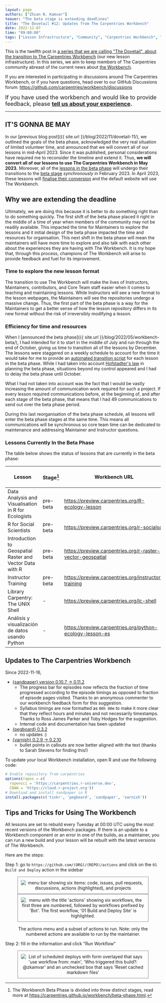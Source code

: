 ```yaml
---
layout: page
authors: ["Zhian N. Kamvar"]
teaser: "The beta stage is extending deadlines"
title: "The Dovetail #12: Updates from The Carpentries Workbench"
date: 2022-12-07
time: "09:00:00"
tags: ["Lesson Infrastructure", "Community", "Carpentries Workbench", "Beta", "Dovetail"]
---
```


This is the twelfth post in [a series that we are calling "The Dovetail",
about the transition to The Carpentries Workbench](https://carpentries.org/posts-by-tags/#blog-tag-dovetail) (our new lesson infrastructure).
In this series, we aim to keep members of The Carpentries community abreast of
the current news about [the Workbench](https://carpentries.github.io/workbench). 

If you are interested in participating in discussions around The Carpentries
Workbench, or if you have questions, head over to our GitHub Discussions forum: <https://github.com/carpentries/workbench/discussions>

<span style='font-size: large;'>If you have used the workbench and would like to provide feedback, please
<b><a href='https://carpentries.typeform.com/to/KRBl4IZM'>tell us about your experience</a>.</b></span> 

---

## IT'S GONNA BE MAY

In our [previous blog post]({{ site.url }}/blog/2022/11/dovetail-11/), we
outlined the goals of the beta phase, acknowledged the very real situation of
limited volunteer time, and announced that we will convert all of our lessons in
mid-April 2023. Since it was published, personal considerations have required
me to reconsider the timeline and extend it. Thus, **we will convert all of our
lessons to use The Carpentries Workbench in May 2023.** Moreover, all of the
[lessons in the beta
phase](https://carpentries.github.io/workbench/beta-phase.html) will undergo
their transitions to the [beta stage](https://carpentries.github.io/workbench/beta-phase.html#beta)
_synchronously_ in February 2023. In April 2023, these lessons will 
[finalise their conversion](https://carpentries.github.io/workbench/beta-phase.html#pre-release)
and the default website will use The Workbench. 

## Why we are extending the deadline

Ultimately, we are doing this because it is better to do something right than
to do something quickly. The first shift of the beta phase placed it right in 
the middle of a time of year when members of the community may not be readily available.
This impacted the time for Maintainers to explore the lessons and it initial
design of the beta phase impacted the time and resources for organisation. This
next shift in the beta phase will mean the maintainers will have more time to
explore and also talk with each other about the experiences they are having with
The Workbench. It is my hope that, through this process, champions of The
Workbench will arise to provide feedback and fuel for its improvement.

### Time to explore the new lesson format

The transition to use The Workbench will make the lives of Instructors,
Maintainers, contributors, and Core Team staff easier when it comes to 
teaching and maintaining lessons. While Instructors will see a new format to the
lesson webpages, the Maintainers will see the repositories undergo a massive change.
Thus, the first part of the beta phase is a way for the Maintainers to get a
better sense of how the lesson repository differs in its new format without the
risk of irreversibly modifying a lesson.

### Efficiency for time and resources

When I [announced the beta phase]({{ site.url }}/blog/2022/05/workbench-beta/),
I had intended for it to start in the middle of July and run
through the end of October, giving us time to transition all of the
lessons by December. The lessons were staggered on a weekly schedule to account
for the time it would take for me to provide an [automated transition script](https://github.com/carpentries/lesson-transition#readme)
for each lesson in the beta phase. While I had taken into account [Hofstadter's law](https://en.wikipedia.org/wiki/Hofstadter%27s_law)
in planning the beta phase, situations beyond my control appeared and I had to
delay the beta phase until October. 

What I had not taken into account was the fact that I would be vastly increasing
the amount of communication work required for such a project. If every lesson
required communications before, at the beginning of, and after each stage of the
beta phase, that means that I had 49 communications to send out over
the beta phase period. 

During this last reorganisation of the beta phase schedule, all lessons will
enter the beta phase stages at the same time. This means all communications
will be synchronous so core team time can be dedicated to maintenance and
addressing Maintainer and Instructor questions. 

### Lessons Currently In the Beta Phase

The table below shows the status of lessons that are currently in the beta phase:

| Lesson                                                   | Stage[^1] |  Workbench URL                                               | Next Transition Date |
| -------------------------------------------------------- | --------- | ------------------------------------------------------------ | -------------------- |
| Data Analysis and Visualisation in R for Ecologists      | pre-beta  | <https://preview.carpentries.org/R-ecology-lesson>           | 2023-02-06           |
| R for Social Scientists                                  | pre-beta  | <https://preview.carpentries.org/r-socialsci>                | 2023-02-06           |
| Introduction to Geospatial Raster and Vector Data with R | pre-beta  | <https://preview.carpentries.org/r-raster-vector-geospatial> | 2023-02-06           |
| Instructor Training                                      | pre-beta  | <https://preview.carpentries.org/instructor-training>        | 2023-02-06           |
| Library Carpentry: The UNIX Shell                        |    -      |  https://preview.carpentries.org/lc-shell                    | 2023-12-12           |
| Análisis y visualización de datos usando Python          |    -      |  https://preview.carpentries.org/python-ecology-lesson-es    | 2023-12-12           |

[^1]: The Workbench Beta Phase is divided into three distinct stages, read more at <https://carpentries.github.io/workbench/beta-phase.html>.

## Updates to The Carpentries Workbench

Since 2022-11-16, 

 - [{sandpaper} version 0.10.7 -> 0.11.2](https://carpentries.github.io/sandpaper/news/index.html#sandpaper-0112)
   - The progress bar for episodes now reflects the fraction of time progressed
     according to the episode timings as opposed to fraction of episode pages
     visited. Thanks to an anonymous commenter to our workbench feedback form
     for this suggestion.
   - Syllabus timings are now formatted as `00h 00m` to make it more clear that
     they reflect hours and minutes and not necessarily timestamps. Thanks to
     Ross James Parker and Toby Hodges for the suggestion.
   - Internal code and documentation has been updated
 - [{pegboard} 0.3.2](https://carpentries.github.io/pegboard/news/index.html#pegboard-032)
   - no updates :)
 - [{varnish} 0.2.9 -> 0.2.10](https://carpentries.github.io/varnish/news/index.html#varnish-0210)
   - bullet points in callouts are now better aligned with the text (thanks to
     Sarah Stevens for finding this!)

To update your local Workbench installation, open R and use the following code:

```r
# Enable repository from carpentries
options(repos = c(
  ropensci = 'https://carpentries.r-universe.dev',
  CRAN = 'https://cloud.r-project.org'))
# Download and install sandpaper in R
install.packages(c('tinkr', 'pegboard', 'sandpaper', 'varnish'))
```

## Tips and Tricks for Using The Workbench

All lessons are set to rebuild every Tuesday at 00:00 UTC using the most recent
versions of the Workbench packages. If there is an update to a Workbench
component or an error in one of the builds, as a maintainer, you can run a new
build and your lesson will be rebuilt with the latest versions of The Workbench.

Here are the steps:

Step 1: go to `https://github.com/(ORG)/(REPO)/actions` and click on the `01 Build and Deploy` action in the sidebar

<figure style="text-align: center;">
<p>
<img alt="menu bar showing six items: code, issues, pull requests, discussions, actions (highlighted), and projects" src="{{ site.urlimg }}/blog/2022/12/dovetail-actions-tab.png" style="border: solid 1px gray; padding: 10px;">
<img alt="menu with the title 'actions' showing six workflows, the first three are numbered, followed by workflows prefixed by 'Bot'. The first workflow, '01 Build and Deploy Site' is highlighted." src="{{ site.urlimg }}/blog/2022/12/dovetail-actions-list.png" style="border: solid 1px gray; padding: 10px;">
</p>
<figurecaption>
<p> The actions menu and a subset of actions to run. Note: only the numbered actions are available to run by the maintainer.</p>
</figurecaption>
</figure>

Step 2: fill in the information and click "Run Workflow"


<figure style="text-align: center;">
<p>
<img alt="List of scheduled deploys with form overlayed that says 'use workflow from: main', 'Who triggered this build?: @zkamvar' and an unchecked box that says 'Reset cached markdown files'" src="{{ site.urlimg }}/blog/2022/12/dovetail-actions-menu.png" style="border: solid 1px gray; padding: 10px;">
</p>
</figure>
